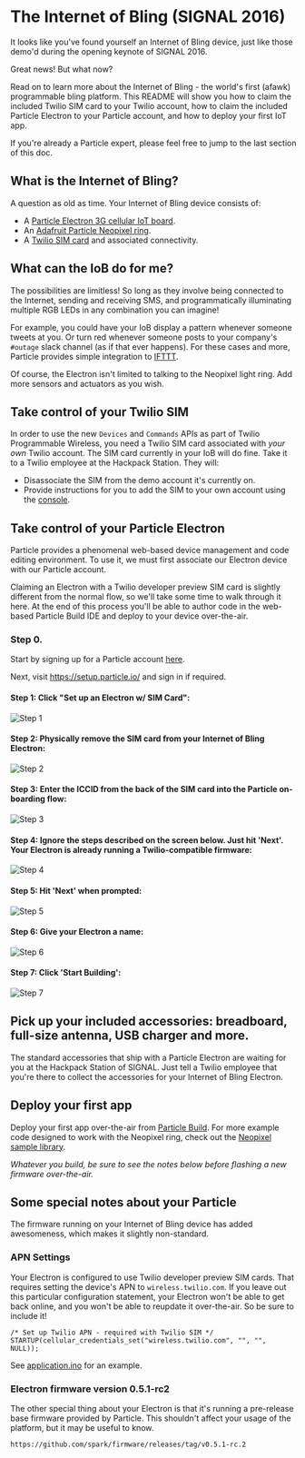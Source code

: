 # The Internet of Bling (SIGNAL 2016)

It looks like you've found yourself an Internet of Bling device, just like those demo'd during the opening keynote of SIGNAL 2016. 

Great news! But what now? 

Read on to learn more about the Internet of Bling - the world's first (afawk) programmable bling platform. This README will show you how to claim the included Twilio SIM card to your Twilio account, how to claim the included Particle Electron to your Particle account, and how to deploy your first IoT app. 

If you're already a Particle expert, please feel free to jump to the last section of this doc.

## What is the Internet of Bling? 

A question as old as time. Your Internet of Bling device consists of: 

 * A [Particle Electron 3G cellular IoT board](https://store.particle.io/collections/electron).
 * An [Adafruit Particle Neopixel ring](https://www.adafruit.com/product/2268).
 * A [Twilio SIM card](https://www.twilio.com/wireless) and associated connectivity.

## What can the IoB do for me?

The possibilities are limitless! So long as they involve being connected to the Internet, sending and receiving SMS, and programmatically illuminating multiple RGB LEDs in any combination you can imagine!

For example, you could have your IoB display a pattern whenever someone tweets at you.  Or turn red whenever someone posts to your company's `#outage` slack channel (as if that ever happens). For these cases and more, Particle provides simple integration to [IFTTT](https://www.particle.io/ifttt).

Of course, the Electron isn't limited to talking to the Neopixel light ring. Add more sensors and actuators as you wish. 

## Take control of your Twilio SIM

In order to use the new `Devices` and `Commands` APIs as part of Twilio Programmable Wireless, you need a Twilio SIM card associated with *your own* Twilio account. The SIM card currently in your IoB will do fine. Take it to a Twilio employee at the Hackpack Station. They will: 

* Disassociate the SIM from the demo account it's currently on. 
* Provide instructions for you to add the SIM to your own account using the [console](/console/wireless).

## Take control of your Particle Electron

Particle provides a phenomenal web-based device management and code editing environment. To use it, we must first associate our Electron device with our Particle account.

Claiming an Electron with a Twilio developer preview SIM card is slightly different from the normal flow, so we'll take some time to walk through it here. At the end of this process you'll be able to author code in the web-based Particle Build IDE and deploy to your device over-the-air.

### Step 0. 
Start by signing up for a Particle account [here](https://build.particle.io/signup).

Next, visit https://setup.particle.io/ and sign in if required.

#### Step 1: Click "Set up an Electron w/ SIM Card":
![Step 1](./img/particle/1-what-to-do.png)

#### Step 2: Physically remove the SIM card from your Internet of Bling Electron:
![Step 2](./img/particle/2-sim-card.png)

#### Step 3: Enter the ICCID from the back of the SIM card into the Particle on-boarding flow:
![Step 3](./img/particle/3-iccid.png)

#### Step 4: Ignore the steps described on the screen below. Just hit 'Next'. Your Electron is already running a Twilio-compatible firmware:
![Step 4](./img/particle/4-next.png)

#### Step 5: Hit 'Next' when prompted:
![Step 5](./img/particle/5-next.png)

#### Step 6: Give your Electron a name:
![Step 6](./img/particle/6-name.png)

#### Step 7: Click 'Start Building':
![Step 7](./img/particle/7-build.png)


## Pick up your included accessories: breadboard, full-size antenna, USB charger and more. 
The standard accessories that ship with a Particle Electron are waiting for you at the Hackpack Station of SIGNAL. Just tell a Twilio employee that you're there to collect the accessories for your Internet of Bling Electron.

## Deploy your first app
Deploy your first app over-the-air from [Particle Build](https://build.particle.io). For more example code designed to work with the Neopixel ring, check out the [Neopixel sample library](https://build.particle.io/libs/5689c7e20ae26f19c80016be). 

_Whatever you build, be sure to see the notes below before flashing a new firmware over-the-air._

## Some special notes about your Particle

The firmware running on your Internet of Bling device has added awesomeness, which makes it slightly non-standard.

### APN Settings
Your Electron is configured to use Twilio developer preview SIM cards. That requires setting the device's APN to `wireless.twilio.com`. If you leave out this particular configuration statement, your Electron won't be able to get back online, and you won't be able to reupdate it over-the-air. So be sure to include it! 

```
/* Set up Twilio APN - required with Twilio SIM */
STARTUP(cellular_credentials_set("wireless.twilio.com", "", "", NULL));
```

See [application.ino](application.ino#L11) for an example. 

### Electron firmware version 0.5.1-rc2

The other special thing about your Electron is that it's running a pre-release base firmware provided by Particle. This shouldn't affect your usage of the platform, but it may be useful to know. 

```
https://github.com/spark/firmware/releases/tag/v0.5.1-rc.2
```




